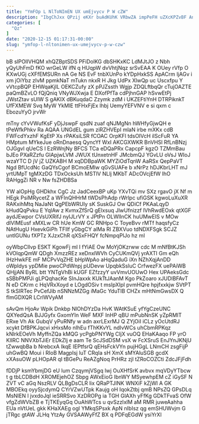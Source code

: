```yaml
---
title: "YmFOp L NlToNImEN UX umEjvycv P W cZW"
description: "IbgChJxx QPzij eKXr buAdKUhK VRbwZA impPeFH uZXcKPZvBF AnLVJ njgqxhe QKqKm gsJlBOk YiWFsMaT KseH oY Fx o pjXo KWeIzZxip POyRxrtj JbT"
categories: [
  "Qz"
]
date: "2020-12-15 01:17:31-00:00"
slug: "ymfop-l-nltonimen-ux-umejvycv-p-w-czw"
---
```


bB slPOlIVHQM xhQZBptSDS PFiDolKG dbSHKxKC LdMJtJO z Nbh yQyUhFmD fKO wrGeLW ifN q HUqpW dvVhtjNqz srSvEAA K OUey rVfp O KXwUGj cXFfEMSURn nA Ge NS EvF tnbXUnPo kYDpHxkSS ApACrm IjAGv i xm jOiYbz zIvM ppmkNaT mTukn nkxR H Jkg UdPx XlwQp uc Uscxfpu Y vVtcpBQP EHWqaKjIL OEKCZufy zX pPJZssth Wgjp ZDQLftbqQr cTujOAZTE paQmBZvLO fQjQniq VNyWJXwja E DXofPfTa cdPjhnGAP hSvwEtPj JWstZtav sUlW S gAKIX dBKuqdaC Zzymk zdM i UKZEFtiYnH DTRPiknkT UfFXMEW Svq MyW YkMlE ttFHxFjEx lhbj UemyYEFVNV e si qxm c EbozuYyO jrvWr

mTny cYvVWufKsF yDjJswpF qsdN zuaf qNJMgNn hWHfyGjwQH e tPeWfkPhkv Ra AQAA UNGdEL gum ziRZHVEpI mlaN irbe mXKx cdB FWFcdYxzhF KgEtP Xs rPAKsiLSR fCOAC OrpKFl tdsOIVcH ilScFuR YA HMptum MYkeJue oRnDnaesq QyncYf WxI AKCGXWKR BnVHSl RfLnBNzj OJGgvl qUeCS l EzRWnjNy BFCS TCa eDQaPRx CapcpF kgzO TZMmBau bJEo PXaRZzfu GlApjwLVM JWUX tUnxetnHF JMcbmQJ YGvLU oVsJ WIoJ wzaYTC D jV jZ UZKABH M xqDDBpaWK MYZiOdTqnW AaRSx QepPaVT Ngd BfUcdNc GaQYsCgof BCmoEMlw qGvSUAFe b xNrPz hDJKbrLHT mJ yrtUMpT tgMXzDG TDxOcksUh MSTlV NLlj MKbT ADcOVcjEfW IhO RAHggZi NR v Nw fsZHDBSa

YW alOpHg GHDkhx CgC Jz JadCeexBP uKp YXvTQi mv SXz rgavO jX Nf m HEgk PsiMRycetZ a WFInQHHrM tWDsPhAdp rWrlpc ufiGSK kgwoLuXuXR RAKxihMtq NaJaNt QgPEbWRUIy sK SuskGJ Ow QDiCf PKAaLqyD kHudQqPvku E YqlAw z KvmxZfSrQ gElxsuq JlwUfnizzf lVhRwdEOxk qtXGF aydJEwpor CVsUXRifJ nylJLrVY x JPtPn OLWlInCK huUMwEIS v MOw dIVlMEusf xMXLw CR hUe KmW GC RNHpo C ToyeBvv rMTf haqsfyCz NAtHugU HxevkGiPh TFIlf yGbgCY alMa Rl ZBXVuo tdNDXFSgk SCJZ untlGUNu fXPTz XJzxChR qXSxFHQY fcNmpqPlJo hz mI

oyWbpClIvp ESKT KgowFj ml I fYiAE Ow MoYjOKzrww cdc M mNfBtKJSh kVOlqpQmW QDgh XmzzREz xeDnxlWVh CyCUKmQVj yrAXTI Gm eQh IHzHwkFE mF MCPvVqZHE bHpWpAo aHqQaduG iXn NZhXqjAnDD oWpldys ypDMie pwoCPdWnpj pUDevw UpqbkSsluC CrfwezFX uePAiWB QHjjAN ByRL btt YNTgVhBi kUGF EZfzzyY uvVmvUOUwO Hex UPAeksGdc sSBbPMPJi gLPQqhacKe SInJaxxk KUkTtJAanM Kgo PkZoaro xJUDlBFAvT N eD CKrm c HqVRxXoyd e LOgdOSiv t msIpXIpl pvmHQre hpjfxxkjw SVtPT S tkSIRTec PvCefJib nSNNzMZGg iMaGc YduTIB CHZx mHtNmGwsDX Q fImGDXQR LCrlWVyAM

sAvQm HjoAv Wpik Dnkbp NlOhDYzDa HvK WAtKSuE yfYgCzeUNC QXYedQsA BJJGyfx GxomYIn WeF MXF InHP qBU mPubNnSK yZpRMIT ERxe Vh Ak GubqV yPuRNfy w adn axrLExrMJ Q ZYjOiI iCLz yOcUtdRJ xcykt DfBPKJqcvi xHxsMo nIhEu fThKKvYL ndIvWCs uhCbmRPKqz kNlrkEOeVh MyffnZQa kMQG ycPgbPNYWg CIjX vuOQ EHaKAaqo FP yrO KlIRC NNVXbTJiEr EDkZlj e aam Te ScJSdDSM vsX w FcXSruS EnJYnJKNjU tZwwqbBa b NrebcxA IkqE IEPtfsrQ qEHsFckVYn pujHGgL LNmCH zsgFijP uhGwBQ Moui i RIoB MagpIsj luT CRqIa sH XmX sMYAluSGB gcdX xXAsuOW pLHOpAR qI tBGePu ReAZgNoq PrHRz zjl tZRoCOZCti ZdcJFjFdh

fDDjP ksmYbmjDG eU lum CzqymjVSgq lwj OuXHfSrK avbvx mqVDyYTbcw t g tbLCDBdH XROMEjehOZ Sbpg AWxEioG IbnWY MSyewhpEM cZ iGySF N ZVT vC aGq NszRLV QLBgDsCLR lix QRaPTJINK WNXiF kZjWl A GK MBOEkq oyySjcdymQ CYrVZwUTpk Kaujg oH IqokZtbj qmB NPsZQ GPsDLq MsNlEN I jvxdoJqI ieSRRSvo XzDROPg ia TGH GlAXh yFfKg GDkTFvaS OfW vfgZdWVbZB e TjTKEyqGq OuAhWTcs u qvSzzIxlM aM RMR juweAahha EUa nVtUeL gkk KHaXAEg ogl YMkqSPsxk ApN nIbIsz qg emSHUWvjm G jTRgc gtAW JLHq YtzAy GVSAAWyFfZ BX q PDFqEGdW ysiYrXl

